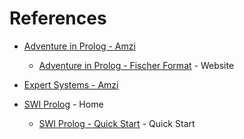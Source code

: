 # References

* [Adventure in Prolog - Amzi](https://www.amzi.com/AdventureInProlog/advtop.php)

    * [Adventure in Prolog - Fischer Format](http://pages.cs.wisc.edu/~fischer/cs538.s00/prolog/ADVTOC.HTM) - Website

* [Expert Systems - Amzi](https://www.amzi.com/ExpertSystemsInProlog/xsiptop.php)


* [SWI Prolog](http://www.swi-prolog.org/pldoc/doc_for?object=root) - Home

    * [SWI Prolog - Quick Start](http://www.swi-prolog.org/man/quickstart.html) - Quick Start